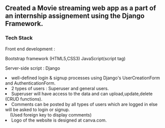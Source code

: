 

<h2>Created a  Movie streaming web app as a part of an internship assignement using the Django Framework.</h2>

<h3>Tech Stack</h3>
Front end development :

Bootstrap framework (HTML5,CSS3)
JavaScript(script tag)

Server-side script :
Django

<li>well-defined login & signup processes using Django's UserCreationForm and AuthenticationForm.
<li>2 types of users : Superuser and general users.
<li>Superuser will have access to the data and can upload,update,delete (CRUD functions).
<li>Comments can be posted by all types of users which are logged in else will be asked to login or signup.
 <br> &nbsp;&nbsp;&nbsp; (Used foreign key to display comments)
<li>Logo of the website is designed at canva.com.
 
